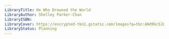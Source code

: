 ```yaml
---
LibraryTitle: He Who Drowned the World
LibraryAuthor: Shelley Parker-Chan
LibraryISBN: 
LibraryCover: https://encrypted-tbn1.gstatic.com/images?q=tbn:ANd9GcSJLgVRfHsr7OMUINo-B2SwHuLA15BAda646CBOqapD49I2B3As
LibraryStatus: Planning
---
```

